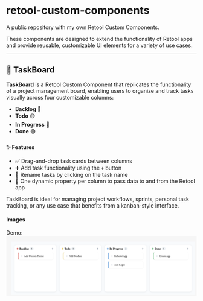 # retool-custom-components

A public repository with my own Retool Custom Components.

These components are designed to extend the functionality of Retool apps and provide reusable, customizable UI elements for a variety of use cases.


---

## 🧩 TaskBoard

**TaskBoard** is a Retool Custom Component that replicates the functionality of a project management board, enabling users to organize and track tasks visually across four customizable columns:

- **Backlog** 🔴  
- **Todo** 🟡  
- **In Progress** 🔵  
- **Done** 🟢  

#### ✨ Features

- ✅ Drag-and-drop task cards between columns  
- ➕ Add task functionality using the `+` button  
- 📝 Rename tasks by clicking on the task name  
- 🔁 One dynamic property per column to pass data to and from the Retool app

TaskBoard is ideal for managing project workflows, sprints, personal task tracking, or any use case that benefits from a kanban-style interface.

#### Images

Demo: 
![TaskBoard](./task_board/assets/task_board.png)